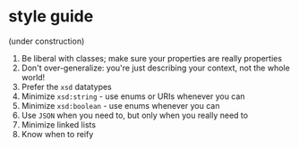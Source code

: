 # style guide

(under construction)

1. Be liberal with classes; make sure your properties are really properties
2. Don't over-generalize: you're just describing your context, not the whole world!
3. Prefer the `xsd` datatypes
4. Minimize `xsd:string` - use enums or URIs whenever you can
5. Minimize `xsd:boolean` - use enums whenever you can
6. Use `JSON` when you need to, but only when you really need to
7. Minimize linked lists
8. Know when to reify
